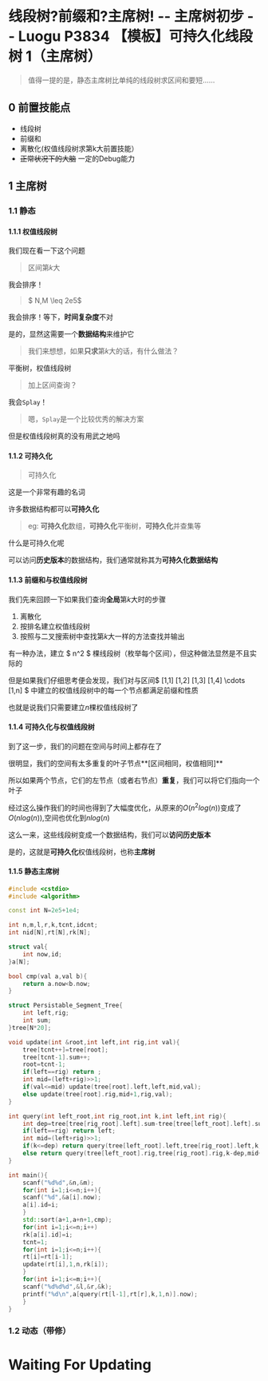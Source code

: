 # 线段树?前缀和?主席树! -- 主席树初步 -- Luogu P3834 【模板】可持久化线段树 1（主席树）

> 值得一提的是，静态主席树比单纯的线段树求区间和要短……

## 0 前置技能点

- 线段树
- 前缀和
- 离散化(权值线段树求第k大前置技能）
- ~~正常状况下的大脑~~ 一定的Debug能力

## 1 主席树

### 1.1 静态
#### 1.1.1 权值线段树
我们现在看一下这个问题

> 区间第$k$大

我会排序！

> $ N,M \leq 2e5$

我会排序！等下，**时间复杂度**不对

是的，显然这需要一个**数据结构**来维护它

> 我们来想想，如果**只求**第$k$大的话，有什么做法？

平衡树，权值线段树

> 加上区间查询？

我会`Splay`！

> 嗯，`Splay`是一个比较优秀的解决方案

但是权值线段树真的没有用武之地吗
#### 1.1.2 可持久化

> 可持久化

这是一个非常有趣的名词

许多数据结构都可以**可持久化**

> eg: **可持久化**数组，**可持久化**平衡树，**可持久化**并查集等

什么是可持久化呢

可以访问**历史版本**的数据结构，我们通常就称其为**可持久化数据结构**
#### 1.1.3 前缀和与权值线段树

我们先来回顾一下如果我们查询**全局**第$k$大时的步骤

1. 离散化
2. 按排名建立权值线段树
3. 按照与二叉搜索树中查找第$k​$大一样的方法查找并输出

有一种办法，建立 $ n^2 ​$ 棵线段树（枚举每个区间），但这种做法显然是不且实际的

但是如果我们仔细思考便会发现，我们对与区间$ [1,1] [1,2] [1,3] [1,4] \cdots [1,n] ​$ 中建立的权值线段树中的每一个节点都满足前缀和性质

也就是说我们只需要建立$n$棵权值线段树了

#### 1.1.4 可持久化与权值线段树  

到了这一步，我们的问题在空间与时间上都存在了

很明显，我们的空间有太多重复的叶子节点**[区间相同，权值相同]**

所以如果两个节点，它们的左节点（或者右节点）**重复**，我们可以将它们指向一个叶子

经过这么操作我们的时间也得到了大幅度优化，从原来的$O(n^2log(n))​$变成了$O(nlog(n))​$,空间也优化到$nlog(n)​$

这么一来，这些线段树变成一个数据结构，我们可以**访问历史版本**

是的，这就是**可持久化**权值线段树，也称**主席树**

#### 1.1.5 静态主席树
```cpp
#include <cstdio>
#include <algorithm>

const int N=2e5+1e4;

int n,m,l,r,k,tcnt,idcnt;
int nid[N],rt[N],rk[N];

struct val{
    int now,id;
}a[N];

bool cmp(val a,val b){
    return a.now<b.now;
}

struct Persistable_Segment_Tree{
    int left,rig;
    int sum;
}tree[N*20];

void update(int &root,int left,int rig,int val){
    tree[tcnt++]=tree[root];
    tree[tcnt-1].sum++;
    root=tcnt-1;
    if(left==rig) return ;
    int mid=(left+rig)>>1;
    if(val<=mid) update(tree[root].left,left,mid,val);
    else update(tree[root].rig,mid+1,rig,val);
}

int query(int left_root,int rig_root,int k,int left,int rig){
    int dep=tree[tree[rig_root].left].sum-tree[tree[left_root].left].sum;
    if(left==rig) return left;
    int mid=(left+rig)>>1;
    if(k<=dep) return query(tree[left_root].left,tree[rig_root].left,k,left,mid);
    else return query(tree[left_root].rig,tree[rig_root].rig,k-dep,mid+1,rig);
}

int main(){
    scanf("%d%d",&n,&m);
    for(int i=1;i<=n;i++){
    scanf("%d",&a[i].now);
    a[i].id=i;
    }
    std::sort(a+1,a+n+1,cmp);
    for(int i=1;i<=n;i++)
    rk[a[i].id]=i;
    tcnt=1;
    for(int i=1;i<=n;i++){
    rt[i]=rt[i-1];
    update(rt[i],1,n,rk[i]);
    }
    for(int i=1;i<=m;i++){
    scanf("%d%d%d",&l,&r,&k);
    printf("%d\n",a[query(rt[l-1],rt[r],k,1,n)].now);
    }
}
```
### 1.2 动态（带修）

# Waiting For Updating

